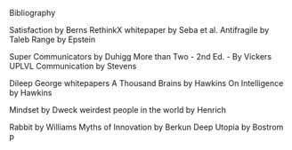 
Bibliography 

Satisfaction by Berns
RethinkX whitepaper by Seba et al.
Antifragile by Taleb
Range by Epstein

Super Communicators by Duhigg
More than Two - 2nd Ed. - By Vickers
UPLVL Communication by Stevens 

Dileep George whitepapers 
A Thousand Brains by Hawkins
On Intelligence by Hawkins

Mindset by Dweck
weirdest people in the world by Henrich

Rabbit by Williams
Myths of Innovation by Berkun 
Deep Utopia by Bostrom p
